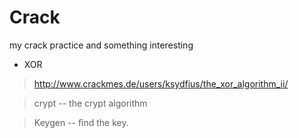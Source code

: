 Crack
=====

my crack practice and something interesting

* XOR 

 > http://www.crackmes.de/users/ksydfius/the_xor_algorithm_ii/ 

 > crypt -- the crypt algorithm

 > Keygen -- find the key. 
